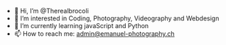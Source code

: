 - 👋 Hi, I’m @Therealbrocoli
- 👀 I’m interested in Coding, Photography, Videography and Webdesign 
- 🌱 I’m currently learning javaScript and Python
- 📫 How to reach me: admin@emanuel-photography.ch

<!---
Therealbrocoli/Therealbrocoli is a ✨ special ✨ repository because its `README.md` (this file) appears on your GitHub profile.
You can click the Preview link to take a look at your changes.
--->
